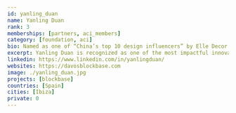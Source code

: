 ```yaml
---
id: yanling_duan
name: Yanling Duan
rank: 3
memberships: [partners, aci_members]
category: [foundation, aci]
bio: Named as one of “China’s top 10 design influencers” by Elle Decor China, and "Design figure of the year 2015&2016" by Beijing Design Week, Yanling Duan is recognized as one of the most impactful innovation evangelists and design media personalities in China. With a portfolio of producing China’s’ earliest national design and art TV show reaching 30 million weekly viewers; founding Beijing’s first coworking space, (www.niwotata.org); masterminding China’s biggest happening art brand Beijing design Week (www.bjdw.org); investing and supervise a series of social entrepreneurial and blockchain ventures globally, Yanling is inspired to serve in the planetary consciousness movement by applying social art and system design in entrepreneurial endeavors and global initiatives. 
excerpt: Yanling Duan is recognized as one of the most impactful innovation evangelists and design media personalities in China.
linkedin: https://www.linkedin.com/in/yanlingduan/
websites: https://davosblockbase.com
image: ./yanling_duan.jpg
projects: [blockbase]
countries: [Spain]
cities: [Ibiza]
private: 0
---
```

